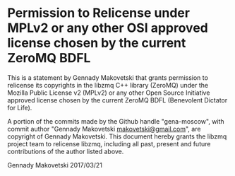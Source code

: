 # Permission to Relicense under MPLv2 or any other OSI approved license chosen by the current ZeroMQ BDFL

This is a statement by Gennady Makovetski
that grants permission to relicense its copyrights in the libzmq C++
library (ZeroMQ) under the Mozilla Public License v2 (MPLv2) or any other 
Open Source Initiative approved license chosen by the current ZeroMQ 
BDFL (Benevolent Dictator for Life).

A portion of the commits made by the Github handle "gena-moscow", with
commit author "Gennady Makovetski <makovetski@gmail.com>", are copyright of Gennady Makovetski.
This document hereby grants the libzmq project team to relicense libzmq, 
including all past, present and future contributions of the author listed above.

Gennady Makovetski
2017/03/21